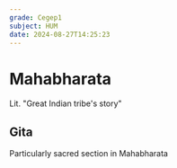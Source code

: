 ```yaml
---
grade: Cegep1
subject: HUM
date: 2024-08-27T14:25:23
---
```


# Mahabharata

Lit. "Great Indian tribe's story"

## Gita

Particularly sacred section in Mahabharata